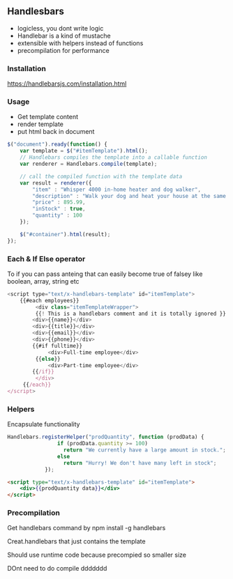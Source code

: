 ## Handlesbars

- logicless, you dont write logic
- Handlebar is a kind of mustache
- extensible with helpers instead of functions
- precompilation for performance

### Installation

https://handlebarsjs.com/installation.html

### Usage

- Get template content
- render template
- put html back in document

```js
$("document").ready(function() {
    var template = $("#itemTemplate").html();
    // Handlebars compiles the template into a callable function
    var renderer = Handlebars.compile(template);

    // call the compiled function with the template data
    var result = renderer({
        "item" : "Whisper 4000 in-home heater and dog walker",
        "description" : "Walk your dog and heat your house at the same time? Now you can, with the Whisper 4000 Home Heating system / Dog Treadmill!",
        "price" : 895.99,
        "inStock" : true,
        "quantity" : 100
    });

    $("#container").html(result);
});

```

### Each & If Else operator

To if you can pass anteing that can easily become true of falsey like boolean, array, string etc

```js
<script type="text/x-handlebars-template" id="itemTemplate">
    {{#each employees}}
         <div class="itemTemplateWrapper">
         {{! This is a handlebars comment and it is totally ignored }}
        <div>{{name}}</div>
        <div>{{title}}</div>
        <div>{{email}}</div>
        <div>{{phone}}</div>
        {{#if fulltime}}
        	 <div>Full-time employee</div>
         {{else}}
       		 <div>Part-time employee</div>
        {{/if}}
         </div>
     {{/each}}
</script>
```

### Helpers

Encapsulate functionality

```js
Handlebars.registerHelper("prodQuantity", function (prodData) {
                if (prodData.quantity >= 100)
                  return "We currently have a large amount in stock.";
                else
                  return "Hurry! We don't have many left in stock";    
            });
```

```html
<script type="text/x-handlebars-template" id="itemTemplate">
	<div>{{prodQuantity data}}</div>
</script>
```

### Precompilation

Get handlebars command by npm install -g handlebars

Creat.handlebars that just contains the template

Should use runtime code because precompied so smaller size

DOnt need to do compile ddddddd